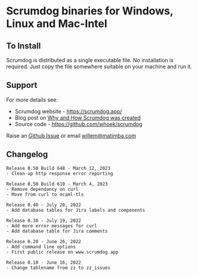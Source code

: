 # Scrumdog binaries for Windows, Linux and Mac-Intel

## To Install

Scrumdog is distributed as a single executable file. No installation is required. Just copy the file somewhere suitable on your machine and run it. 

## Support 

For more details see:

- Scrumdog website - https://scrumdog.app/  
- Blog post on [Why and How Scrumdog was created](https://whoek.com/b/jira-to-sqlite-with-scrumdog)
- Source  code - https://github.com/whoek/scrumdog

Raise an [Github Issue](https://github.com/whoek/scrumdog-binaries/issues/new)  or email willem@matimba.com

## Changelog
```
Release 0.50 Build 648 - March 12, 2023
- Clean-up http response error reporting

Release 0.50 Build 610 - March 4, 2023
- Remove dependancy on curl
- Move from curl to ocaml-tls

Release 0.40 - July 20, 2022
- Add database tables for Jira labels and components

Release 0.30 - July 19, 2022
- Add more error messages for curl
- Add database table for Jira comments

Release 0.20 - June 26, 2022
- Add command line options
- First public release on www.scrumdog.app

Release 0.10 - June 16, 2022
- Change tablename from zz to zz_issues
```
